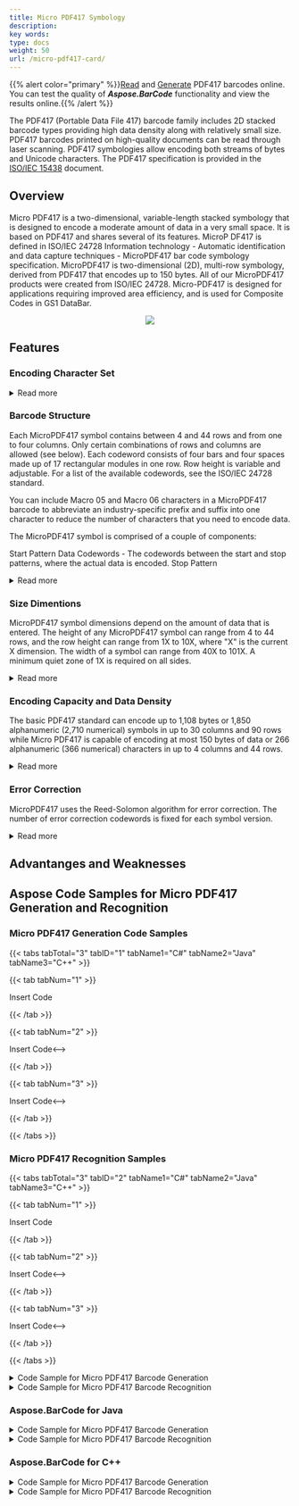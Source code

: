 ```yaml
---
title: Micro PDF417 Symbology
description: 
key words:
type: docs
weight: 50
url: /micro-pdf417-card/
---
```

{{% alert color="primary" %}}[Read](https://products.aspose.app/barcode/recognize/pdf417) and [Generate](https://products.aspose.app/barcode/generate/pdf417) PDF417 barcodes online. You can test the quality of ***Aspose.BarCode*** functionality and view the results online.{{% /alert %}}

The PDF417 (Portable Data File 417) barcode family includes 2D stacked barcode types providing high data density along with relatively small size. PDF417 barcodes printed on high-quality documents can be read through laser scanning. PDF417 symbologies allow encoding both streams of bytes and Unicode characters. The PDF417 specification is provided in the [ISO/IEC 15438](https://www.iso.org/standard/43816.html) document.

## Overview
Micro PDF417 is a two-dimensional, variable-length stacked symbology that is designed to encode a moderate amount of data in a very small space. It is based on PDF417 and shares several of its features. MicroP DF417 is defined in ISO/IEC 24728 Information technology - Automatic identification and data capture techniques - MicroPDF417 bar code symbology specification.
MicroPDF417 is two-dimensional (2D), multi-row symbology, derived from PDF417 that encodes up to 150 bytes. All of our MicroPDF417 products were created from ISO/IEC 24728. Micro-PDF417 is designed for applications requiring improved area efficiency, and is used for Composite Codes in GS1 DataBar.

<p align="center"><img src=".png"></p>

## Features
  
### Encoding Character Set

<details>  
<summary>Read more</summary>
 
</details>

### Barcode Structure
Each MicroPDF417 symbol contains between 4 and 44 rows and from one to four columns. Only certain combinations of rows and columns are allowed (see below). Each codeword consists of four bars and four spaces made up of 17 rectangular modules in one row. Row height is variable and adjustable. For a list of the available codewords, see the ISO/IEC 24728 standard.

You can include Macro 05 and Macro 06 characters in a MicroPDF417 barcode to abbreviate an industry-specific prefix and suffix into one character to reduce the number of characters that you need to encode data.

The MicroPDF417 symbol is comprised of a couple of components:

Start Pattern
Data Codewords - The codewords between the start and stop patterns, where the actual data is encoded.
Stop Pattern

<details>  
<summary>Read more</summary>

The symbol comprises the following elements per row:
- Leading quiet zone
- Left row address pattern
- Data codewords and center row patterns as follows, depending on the version:
- One-column version: One codeword
- Two-column version: Two codewords
- Three-column version: One codeword, a center row address pattern, two codewords
- Four-column version: Two codewords, a center row address pattern, two codewords
- Right row address pattern
- Stop bar
- Trailing quiet zone

|Number of columns|Allowed Number of Rows|
|---|---|
|1|11, 14, 17, 20, 24, 28|
|2|8, 11, 14, 17, 20, 23, 26|
|3|6, 8, 10, 12, 15, 20, 26, 32, 38, 44|
|4|4, 6, 8, 10, 12, 15, 20, 26, 32, 38, 44|

</details>

### Size Dimentions
MicroPDF417 symbol dimensions depend on the amount of data that is entered. The height of any MicroPDF417 symbol can range from 4 to 44 rows, and the row height can range from 1X to 10X, where "X" is the current X dimension. The width of a symbol can range from 40X to 101X. A minimum quiet zone of 1X is required on all sides.
<details>  
<summary>Read more</summary>
 
</details>

### Encoding Capacity and Data Density
The basic PDF417 standard can encode up to 1,108 bytes or 1,850 alphanumeric (2,710 numerical) symbols in up to 30 columns and 90 rows while Micro PDF417 is capable of encoding at most 150 bytes of data or 266 alphanumeric (366 numerical) characters in up to 4 columns and 44 rows.

<details>  
<summary>Read more</summary>

</details>

### Error Correction
MicroPDF417 uses the Reed-Solomon algorithm for error correction. The number of error correction codewords is fixed for each symbol version.
<details>  
<summary>Read more</summary>
  
</details>

## Advantanges and Weaknesses


## **Aspose Code Samples for Micro PDF417 Generation and Recognition**
### **Micro PDF417 Generation Code Samples**

{{< tabs tabTotal="3" tabID="1" tabName1="C#" tabName2="Java" tabName3="C++" >}}

{{< tab tabNum="1" >}}

Insert Code

{{< /tab >}}

{{< tab tabNum="2" >}}

<!-->Insert Code<-->

{{< /tab >}}

{{< tab tabNum="3" >}}

<!-->Insert Code<-->

{{< /tab >}}

{{< /tabs >}}

### **Micro PDF417 Recognition Samples**

{{< tabs tabTotal="3" tabID="2" tabName1="C#" tabName2="Java" tabName3="C++" >}}

{{< tab tabNum="1" >}}

Insert Code

{{< /tab >}}

{{< tab tabNum="2" >}}

<!-->Insert Code<-->

{{< /tab >}}

{{< tab tabNum="3" >}}

<!-->Insert Code<-->

{{< /tab >}}

{{< /tabs >}}



<details>  
<summary>Code Sample for Micro PDF417 Barcode Generation</summary>

//GENERATE
{{< highlight csharp>}}
//generate Micro PDF417 Barcode
using (BarcodeGenerator gen = new BarcodeGenerator(EncodeTypes.MicroPdf417, "Aspose"))
{
    gen.Parameters.Barcode.XDimension.Pixels = 2;
    gen.Save($"{path}MicroPDF417.png", BarCodeImageFormat.Png);
}
{{< /highlight >}}

</details>
  
<details>  
<summary>Code Sample for Micro PDF417 Barcode Recognition</summary>

//RECOGNIZE
{{< highlight csharp>}}
//recognize Micro PDF417 Barcode
using (BarCodeReader read = new BarCodeReader($"{path}MicroPDF417.png", DecodeType.MicroPdf417))
    foreach (BarCodeResult result in read.ReadBarCodes())
    {
        Console.WriteLine($"CodeType:{result.CodeTypeName}");
        Console.WriteLine($"CodeText:{result.CodeText}");
    }
{{< /highlight >}}

</details>  
  
### Aspose.BarCode for Java

<details>  
<summary>Code Sample for Micro PDF417 Barcode Generation</summary>
</details>
  
<details>  
<summary>Code Sample for Micro PDF417 Barcode Recognition</summary>
</details>  

### Aspose.BarCode for C++

<details>  
<summary>Code Sample for Micro PDF417 Barcode Generation</summary>
</details>
  
<details>  
<summary>Code Sample for Micro PDF417 Barcode Recognition</summary>
</details>  
